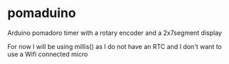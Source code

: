 # pomaduino
Arduino pomadoro timer with a rotary encoder and a 2x7segment display


For now I will be using millis() as I do not have an RTC and I don't want to use a Wifi connected micro
